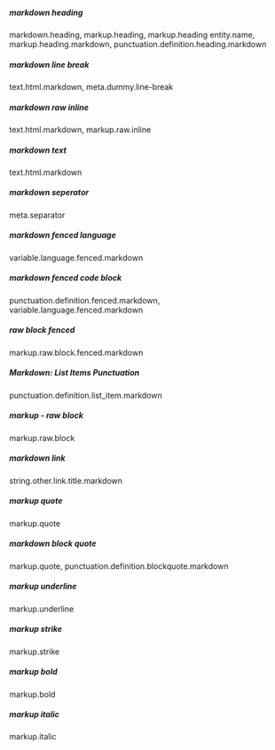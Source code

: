 ##### markdown heading
markdown.heading, 
markup.heading, 
markup.heading entity.name, 
markup.heading.markdown, 
punctuation.definition.heading.markdown

##### markdown line break
text.html.markdown,
meta.dummy.line-break

##### markdown raw inline
text.html.markdown,
markup.raw.inline

##### markdown text
text.html.markdown

##### markdown seperator
meta.separator

##### markdown fenced language
variable.language.fenced.markdown

##### markdown fenced code block
punctuation.definition.fenced.markdown, 
variable.language.fenced.markdown

##### raw block fenced
markup.raw.block.fenced.markdown

##### Markdown: List Items Punctuation
punctuation.definition.list_item.markdown

##### markup - raw block
markup.raw.block

##### markdown link
string.other.link.title.markdown

##### markup quote
markup.quote

##### markdown block quote
markup.quote, 
punctuation.definition.blockquote.markdown

##### markup underline
markup.underline

##### markup strike
markup.strike

##### markup bold
markup.bold

##### markup italic
markup.italic
